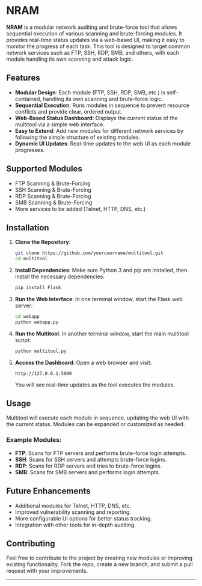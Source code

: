 



# NRAM

**NRAM** is a modular network auditing and brute-force tool that allows sequential execution of various scanning and brute-forcing modules. It provides real-time status updates via a web-based UI, making it easy to monitor the progress of each task. This tool is designed to target common network services such as FTP, SSH, RDP, SMB, and others, with each module handling its own scanning and attack logic.

## Features
- **Modular Design**: Each module (FTP, SSH, RDP, SMB, etc.) is self-contained, handling its own scanning and brute-force logic.
- **Sequential Execution**: Runs modules in sequence to prevent resource conflicts and provide clear, ordered output.
- **Web-Based Status Dashboard**: Displays the current status of the multitool via a simple web interface.
- **Easy to Extend**: Add new modules for different network services by following the simple structure of existing modules.
- **Dynamic UI Updates**: Real-time updates to the web UI as each module progresses.

## Supported Modules
- FTP Scanning & Brute-Forcing
- SSH Scanning & Brute-Forcing
- RDP Scanning & Brute-Forcing
- SMB Scanning & Brute-Forcing
- More services to be added (Telnet, HTTP, DNS, etc.)

## Installation

1. **Clone the Repository**:
   ```bash
   git clone https://github.com/yourusername/multitool.git
   cd multitool
   ```

2. **Install Dependencies**:
   Make sure Python 3 and pip are installed, then install the necessary dependencies:
   ```bash
   pip install Flask
   ```

3. **Run the Web Interface**:
   In one terminal window, start the Flask web server:
   ```bash
   cd webapp
   python webapp.py
   ```

4. **Run the Multitool**:
   In another terminal window, start the main multitool script:
   ```bash
   python multitool.py
   ```

5. **Access the Dashboard**:
   Open a web browser and visit:
   ```
   http://127.0.0.1:5000
   ```
   You will see real-time updates as the tool executes the modules.

## Usage
Multitool will execute each module in sequence, updating the web UI with the current status. Modules can be expanded or customized as needed.

### Example Modules:
- **FTP**: Scans for FTP servers and performs brute-force login attempts.
- **SSH**: Scans for SSH servers and attempts brute-force logins.
- **RDP**: Scans for RDP servers and tries to brute-force logins.
- **SMB**: Scans for SMB servers and performs login attempts.

## Future Enhancements
- Additional modules for Telnet, HTTP, DNS, etc.
- Improved vulnerability scanning and reporting.
- More configurable UI options for better status tracking.
- Integration with other tools for in-depth auditing.

## Contributing
Feel free to contribute to the project by creating new modules or improving existing functionality. Fork the repo, create a new branch, and submit a pull request with your improvements.



---

